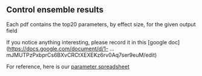 ## Control ensemble results

Each pdf contains the top20 parameters, by effect size, for the given output field

If you notice anything interesting, please record it in this
[google doc](https://docs.google.com/document/d/1- ...
             mJMUTPzPxbprCs6BXvCRCtXEXEKz6rv0Aq7ser9euM/edit)

For reference, here is our
[parameter spreadsheet](https://docs.google.com/spreadsheets/d/1OtkaO_uAmafWKR9kgtRC2Ge6d6fkhymngSpben5SJ_Q/edit#gid=340121780)
